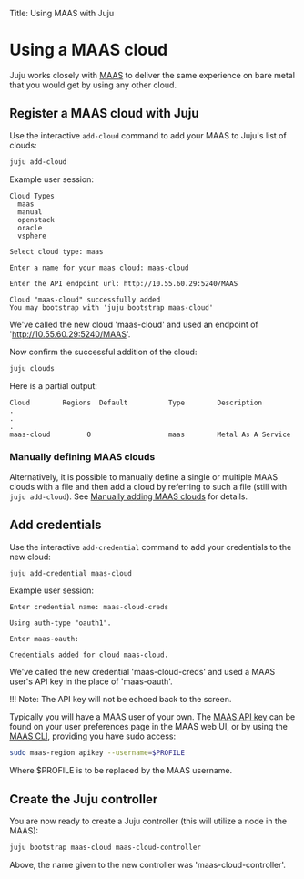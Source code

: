 Title: Using MAAS with Juju


# Using a MAAS cloud

Juju works closely with [MAAS][maas-site] to deliver the same experience
on bare metal that you would get by using any other cloud.

## Register a MAAS cloud with Juju

Use the interactive `add-cloud` command to add your MAAS to Juju's list of
clouds:

```bash
juju add-cloud
```

Example user session:

```no-highlight
Cloud Types
  maas
  manual
  openstack
  oracle
  vsphere

Select cloud type: maas

Enter a name for your maas cloud: maas-cloud

Enter the API endpoint url: http://10.55.60.29:5240/MAAS

Cloud "maas-cloud" successfully added
You may bootstrap with 'juju bootstrap maas-cloud'
```

We've called the new cloud 'maas-cloud' and used an endpoint of
'http://10.55.60.29:5240/MAAS'.

Now confirm the successful addition of the cloud:

```bash
juju clouds
```

Here is a partial output:

```no-highlight
Cloud        Regions  Default          Type        Description
.
.
.
maas-cloud         0                   maas        Metal As A Service
```

### Manually defining MAAS clouds

Alternatively, it is possible to manually define a single or multiple MAAS
clouds with a file and then add a cloud by referring to such a file (still with
`juju add-cloud`).  See [Manually adding MAAS clouds][maas-manual] for details.

## Add credentials

Use the interactive `add-credential` command to add your credentials to the new
cloud:

```bash
juju add-credential maas-cloud
```

Example user session:

```no-highlight
Enter credential name: maas-cloud-creds

Using auth-type "oauth1".

Enter maas-oauth:

Credentials added for cloud maas-cloud.
```

We've called the new credential 'maas-cloud-creds' and used a MAAS user's API
key in the place of 'maas-oauth'.

!!! Note:
    The API key will not be echoed back to the screen.

Typically you will have a MAAS user of your own. The [MAAS API key][maas-api]
can be found on your user preferences page in the MAAS web UI, or by using the
[MAAS CLI][maas-cli], providing you have sudo access:

```bash
sudo maas-region apikey --username=$PROFILE
```

Where $PROFILE is to be replaced by the MAAS username.

## Create the Juju controller

You are now ready to create a Juju controller (this will utilize a node in the
MAAS):

```bash
juju bootstrap maas-cloud maas-cloud-controller
```

Above, the name given to the new controller was 'maas-cloud-controller'.


<!-- LINKS -->

[maas-site]: https://maas.io
[maas-cli]: https://docs.ubuntu.com/maas/2.2/en/manage-cli
[maas-api]: https://docs.ubuntu.com/maas/2.2/en/manage-account#api-key
[maas-manual]: ./clouds-maas-manual.html
